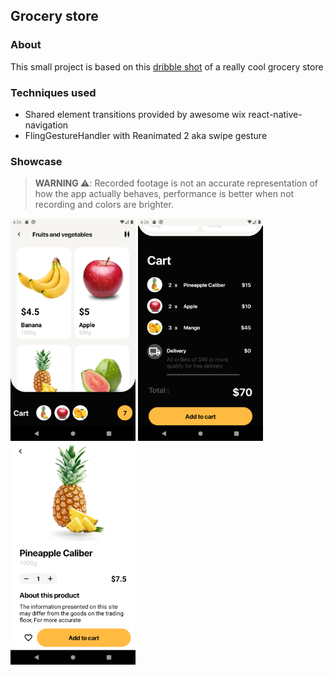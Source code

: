 ## Grocery store

### About
This small project is based on this [dribble shot](https://dribbble.com/shots/9876208-Grocery-store-concept-shopping-app) of a really cool grocery store

### Techniques used
- Shared element transitions provided by awesome wix react-native-navigation
- FlingGestureHandler with Reanimated 2 aka swipe gesture

### Showcase
> **WARNING :warning:**: Recorded footage is not an accurate representation of how the app actually behaves, performance is better when not recording and colors are brighter.

<img src="./assets/md/one.png" float="left" width="200">
<img src="./assets/md/two.png" float="left" width=200">
<img src="./assets/md/three.png" float="left" width="200">